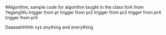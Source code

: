 #Algorithm, sample code for algorithm taught in the class
fork from YegangWu
trigger from pr
trigger from pr2
trigger from pr3
trigger from pr4
trigger from pr5




Daaaaahhhhh
xyz
anything and everything
